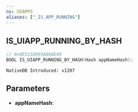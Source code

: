 ```yaml
---
ns: UIAPPS
aliases: ["_IS_APP_RUNNING"]
---
```

## IS_UIAPP_RUNNING_BY_HASH

```c
// 0x4E511D093A86AD49
BOOL IS_UIAPP_RUNNING_BY_HASH(Hash appNameHash);
```

```
NativeDB Introduced: v1207
```

## Parameters
* **appNameHash**:
